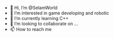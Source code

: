 - 👋 Hi, I’m @SelamWorld
- 👀 I’m interested in game developing and robotic 
- 🌱 I’m currently learning C++
- 💞️ I’m looking to collaborate on ...
- 📫 How to reach me 

<!---
SelamWorld/SelamWorld is a ✨ special ✨ repository because its `README.md` (this file) appears on your GitHub profile.
You can click the Preview link to take a look at your changes.
--->
